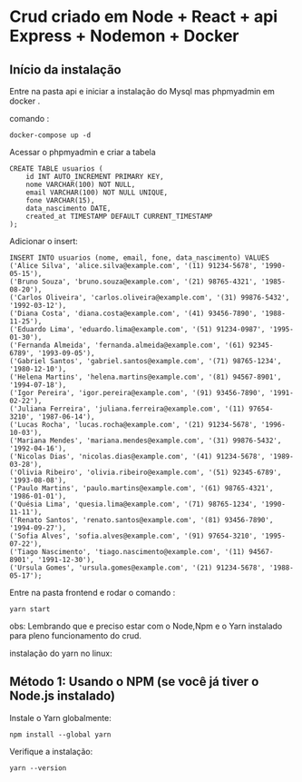 # Crud criado em Node + React + api Express + Nodemon + Docker


## Início da instalação 

Entre na pasta api e iniciar a instalação do Mysql mas phpmyadmin em docker .

comando : 

```
docker-compose up -d
```
Acessar o phpmyadmin e criar a tabela 

```
CREATE TABLE usuarios (
    id INT AUTO_INCREMENT PRIMARY KEY,
    nome VARCHAR(100) NOT NULL,
    email VARCHAR(100) NOT NULL UNIQUE,
    fone VARCHAR(15),
    data_nascimento DATE,
    created_at TIMESTAMP DEFAULT CURRENT_TIMESTAMP
);
```

Adicionar o insert:

```
INSERT INTO usuarios (nome, email, fone, data_nascimento) VALUES
('Alice Silva', 'alice.silva@example.com', '(11) 91234-5678', '1990-05-15'),
('Bruno Souza', 'bruno.souza@example.com', '(21) 98765-4321', '1985-08-20'),
('Carlos Oliveira', 'carlos.oliveira@example.com', '(31) 99876-5432', '1992-03-12'),
('Diana Costa', 'diana.costa@example.com', '(41) 93456-7890', '1988-11-25'),
('Eduardo Lima', 'eduardo.lima@example.com', '(51) 91234-0987', '1995-01-30'),
('Fernanda Almeida', 'fernanda.almeida@example.com', '(61) 92345-6789', '1993-09-05'),
('Gabriel Santos', 'gabriel.santos@example.com', '(71) 98765-1234', '1980-12-10'),
('Helena Martins', 'helena.martins@example.com', '(81) 94567-8901', '1994-07-18'),
('Igor Pereira', 'igor.pereira@example.com', '(91) 93456-7890', '1991-02-22'),
('Juliana Ferreira', 'juliana.ferreira@example.com', '(11) 97654-3210', '1987-06-14'),
('Lucas Rocha', 'lucas.rocha@example.com', '(21) 91234-5678', '1996-10-03'),
('Mariana Mendes', 'mariana.mendes@example.com', '(31) 99876-5432', '1992-04-16'),
('Nicolas Dias', 'nicolas.dias@example.com', '(41) 91234-5678', '1989-03-28'),
('Olivia Ribeiro', 'olivia.ribeiro@example.com', '(51) 92345-6789', '1993-08-08'),
('Paulo Martins', 'paulo.martins@example.com', '(61) 98765-4321', '1986-01-01'),
('Quésia Lima', 'quesia.lima@example.com', '(71) 98765-1234', '1990-11-11'),
('Renato Santos', 'renato.santos@example.com', '(81) 93456-7890', '1994-09-27'),
('Sofia Alves', 'sofia.alves@example.com', '(91) 97654-3210', '1995-07-22'),
('Tiago Nascimento', 'tiago.nascimento@example.com', '(11) 94567-8901', '1991-12-30'),
('Ursula Gomes', 'ursula.gomes@example.com', '(21) 91234-5678', '1988-05-17');
```

Entre na pasta frontend e rodar o comando :

```
yarn start
```

obs: Lembrando que e preciso estar com o Node,Npm e o Yarn instalado para pleno funcionamento do crud.


instalação do yarn no linux:

## Método 1: Usando o NPM (se você já tiver o Node.js instalado)
Instale o Yarn globalmente:

```
npm install --global yarn
```
Verifique a instalação:

```
yarn --version
```